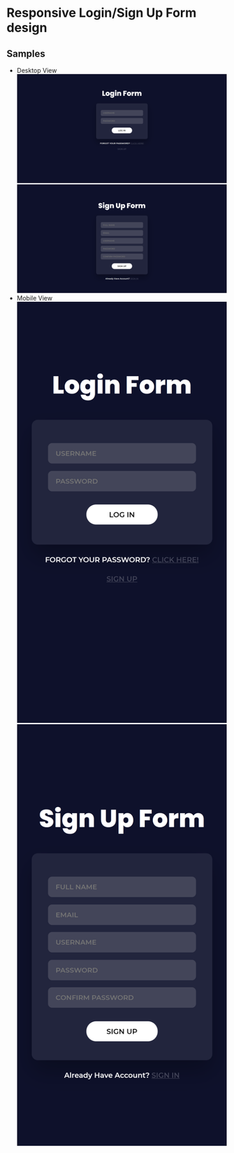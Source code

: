 # Responsive Login/Sign Up Form design

## Samples
- Desktop View
    ![Desktop img](/Images/L_desk.png "Login Desktop View")
    ![Desktop img](/Images/S_desk.png "Sign Up Desktop View")
- Mobile View
    ![Mobile img](/Images/L_mob.png "Login Mobile View") 
    ![Mobile img](/Images/S_mob.png "Sign Up Mobile View")
